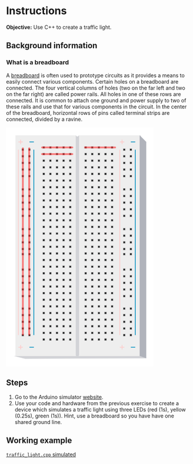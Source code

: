 # Instructions
**Objective:** Use C++ to create a traffic light.

## Background information
### What is a breadboard
A [breadboard](https://en.wikipedia.org/wiki/Breadboard) is often used to prototype circuits as it provides a means to easily connect various components. Certain holes on a breadboard are connected. The four vertical columns of holes (two on the far left and two on the far right) are called power rails. All holes in one of these rows are connected. It is common to attach one ground and power supply to two of these rails and use that for various components in the circuit. In the center of the breadboard, horizontal rows of pins called terminal strips are connected, divided by a ravine.

<img width="400" alt="Breadboard" src="/assets/img/breadboard.png">

## Steps
1. Go to the Arduino simulator [website](https://wokwi.com/projects/new/arduino-uno).
2. Use your code and hardware from the previous exercise to create a device which simulates a traffic light using three LEDs (red (1s), yellow (0.25s), green (1s)). Hint, use a breadboard so you have have one shared ground line.

## Working example
[`traffic_light.cpp` simulated](https://wokwi.com/projects/414400094759394305)